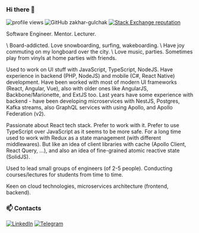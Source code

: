 ### Hi there 👋

![profile views](https://komarev.com/ghpvc/?username=zakhar-gulchak&color=blue)
![GitHub zakhar-gulchak](https://img.shields.io/github/followers/zakhar-gulchak?label=follow&style=social)
[![Stack Exchange reputation](https://img.shields.io/stackexchange/stackoverflow/r/3659811?color=rgb%28244%2C%20130%2C%2037%29&label=StackOverflow&style=flat)](https://stackoverflow.com/users/3659811/zakhar-gulchak)

Software Engineer. Mentor. Lecturer.

\ Board-addicted. Love snowboarding, surfing, wakeboarding.
\ Have joy commuting on my longboard over the city.
\ Love music, parties. Sometimes play from vinyls at home parties with friends.

Used to work on UI stuff with JavaScript, TypeScript, NodeJS. Have experience in backend (PHP, NodeJS) and mobile (C#, React Native) development.
Have been worked with most of modern UI frameworks (React, Angular, Vue), also with older ones like AngularJS, Backbone/Marionette, and ExtJS too.
Last years have some experience with backend - have been developing microservices with NestJS, Postgres, Kafka streams,
also GraphQL services with using Apollo, and Apollo Federation (v2).

Passionate about React tech stack. Prefer to work with it.
Prefer to use TypeScript over JavaScript as it seems to be more safe.
For a long time used to work with Redux as a state management (with different middlewares). 
But like an idea of client libraries with cache (Apollo Client, React Query, ...),
and also an idea of fine-grained atomic reactive state (SolidJS).

Used to lead small groups of engineers (of 2-5 people).
Conducting courses/lectures for students from time to time.

Keen on cloud technologies, microservices architecture (frontend, backend).


### 📫 Contacts

[![LinkedIn](https://img.shields.io/badge/LinkedIn-0077B5?style=for-the-badge&logo=linkedin&logoColor=white)](https://linkedin.com/in/gulchak-zakhar)
[![Telegram](https://img.shields.io/badge/Telegram-2CA5E0?style=for-the-badge&logo=telegram&logoColor=white)](https://t.me/ZakharGV)

<!--
- 🌱 I’m currently learning ...
- 👯 I’m looking to collaborate on ...
- 🤔 I’m looking for help with ...
- 💬 Ask me about ...
- 📫 How to reach me: ...
- 😄 Pronouns: ...
- ⚡ Fun fact: ...
-->
